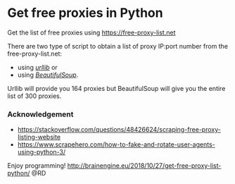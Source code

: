 # Get free proxies in Python
Get the list of free proxies using https://free-proxy-list.net

There are two type of script to obtain a list of proxy IP:port number from the free-proxy-list.net:
- using [*urllib*](https://docs.python.org/3/library/urllib.html) or 
- using [*BeautifulSoup*](https://www.crummy.com/software/BeautifulSoup/bs4/doc/).

Urllib will provide you 164 proxies but BeautifulSoup will give you the entire list of 300 proxies.

### Acknowledgement
- https://stackoverflow.com/questions/48426624/scraping-free-proxy-listing-website
- https://www.scrapehero.com/how-to-fake-and-rotate-user-agents-using-python-3/

Enjoy programming!
http://brainengine.eu/2018/10/27/get-free-proxy-list-python/
@RD
